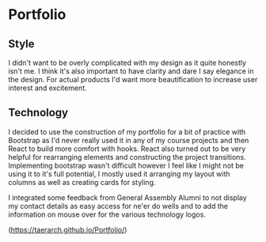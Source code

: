 # Portfolio

## Style
I didn't want to be overly complicated with my design as it quite honestly isn't me. I think it's also important to have clarity and dare I say elegance in the design. For actual products I'd want more beautification to increase user interest and excitement.

## Technology
I decided to use the construction of my portfolio for a bit of practice with Bootstrap as I'd never really used it in any of my course projects and then React to build more comfort with hooks. React also turned out to be very helpful for rearranging elements and constructing the project transitions. Implementing bootstrap wasn't difficult however I feel like I might not be using it to it's full potential, I mostly used it arranging my layout with columns as well as creating cards for styling.


I integrated some feedback from General Assembly Alumni to not display my contact details as easy access for ne'er do wells and to add the information on mouse over for the various technology logos.


(https://taerarch.github.io/Portfolio/)

